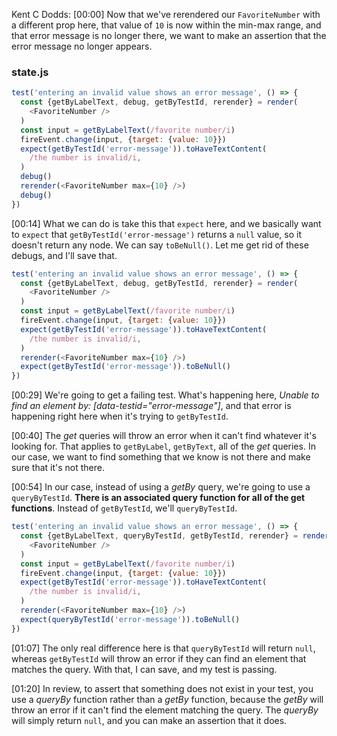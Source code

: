 Kent C Dodds: [00:00] Now that we've rerendered our `FavoriteNumber` with a different prop here, that value of `10` is now within the min-max range, and that error message is no longer there, we want to make an assertion that the error message no longer appears.

### state.js
```javascript
test('entering an invalid value shows an error message', () => {
  const {getByLabelText, debug, getByTestId, rerender} = render(
    <FavoriteNumber />
  )
  const input = getByLabelText(/favorite number/i)
  fireEvent.change(input, {target: {value: 10}})
  expect(getByTestId('error-message')).toHaveTextContent(
    /the number is invalid/i,
  )
  debug()
  rerender(<FavoriteNumber max={10} />)
  debug()
})
```

[00:14] What we can do is take this that `expect` here, and we basically want to `expect` that `getByTestId('error-message')` returns a `null` value, so it doesn't return any node. We can say `toBeNull()`. Let me get rid of these debugs, and I'll save that.

```javascript
test('entering an invalid value shows an error message', () => {
  const {getByLabelText, debug, getByTestId, rerender} = render(
    <FavoriteNumber />
  )
  const input = getByLabelText(/favorite number/i)
  fireEvent.change(input, {target: {value: 10}})
  expect(getByTestId('error-message')).toHaveTextContent(
    /the number is invalid/i,
  )
  rerender(<FavoriteNumber max={10} />)
  expect(getByTestId('error-message')).toBeNull()
})
```

[00:29] We're going to get a failing test. What's happening here, _Unable to find an element by: [data-testid="error-message"]_, and that error is happening right here when it's trying to `getByTestId`.

[00:40] The _get_ queries will throw an error when it can't find whatever it's looking for. That applies to `getByLabel`, `getByText`, all of the _get_ queries. In our case, we want to find something that we know is not there and make sure that it's not there.

[00:54] In our case, instead of using a _getBy_ query, we're going to use a `queryByTestId`. **There is an associated query function for all of the get functions**. Instead of `getByTestId`, we'll `queryByTestId`.

```javascript
test('entering an invalid value shows an error message', () => {
  const {getByLabelText, queryByTestId, getByTestId, rerender} = render(
    <FavoriteNumber />
  )
  const input = getByLabelText(/favorite number/i)
  fireEvent.change(input, {target: {value: 10}})
  expect(getByTestId('error-message')).toHaveTextContent(
    /the number is invalid/i,
  )
  rerender(<FavoriteNumber max={10} />)
  expect(queryByTestId('error-message')).toBeNull()
})
```

[01:07] The only real difference here is that `queryByTestId` will return `null`, whereas `getByTestId` will throw an error if they can find an element that matches the query. With that, I can save, and my test is passing.

[01:20] In review, to assert that something does not exist in your test, you use a _queryBy_ function rather than a _getBy_ function, because the _getBy_ will throw an error if it can't find the element matching the query. The _queryBy_ will simply return `null`, and you can make an assertion that it does.
